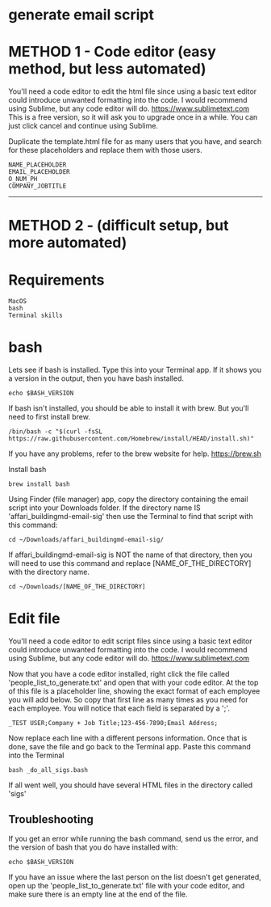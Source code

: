 # generate email script

# METHOD 1 - Code editor (easy method, but less automated)
You'll need a code editor to edit the html file since using a basic text editor could introduce unwanted formatting into the code.  I would recommend using Sublime, but any code editor will do.
https://www.sublimetext.com
This is a free version, so it will ask you to upgrade once in a while.  You can just click cancel and continue using Sublime.  

Duplicate the template.html file for as many users that you have, and search for these placeholders and replace them with those users.
```
NAME_PLACEHOLDER
EMAIL_PLACEHOLDER
O_NUM_PH
COMPANY_JOBTITLE
```

-----------

# METHOD 2 - (difficult setup, but more automated)

# Requirements
```
MacOS
bash
Terminal skills
```

# bash
Lets see if bash is installed.  Type this into your Terminal app.  If it shows you a version in the output, then you have bash installed.
```
echo $BASH_VERSION
```

If bash isn't installed, you should be able to install it with brew.  But you'll need to first install brew.  
```
/bin/bash -c "$(curl -fsSL https://raw.githubusercontent.com/Homebrew/install/HEAD/install.sh)"
```
If you have any problems, refer to the brew website for help.
https://brew.sh


Install bash
```
brew install bash
```

Using Finder (file manager) app, copy the directory containing the email script into your Downloads folder.
If the directory name IS 'affari_buildingmd-email-sig' then use the Terminal to find that script with this command:
```
cd ~/Downloads/affari_buildingmd-email-sig/
```
If affari_buildingmd-email-sig is NOT the name of that directory, then you will need to use this command and replace [NAME_OF_THE_DIRECTORY] with the directory name.
```
cd ~/Downloads/[NAME_OF_THE_DIRECTORY]
```


# Edit file
You'll need a code editor to edit script files since using a basic text editor could introduce unwanted formatting into the code.  I would recommend using Sublime, but any code editor will do.
https://www.sublimetext.com

Now that you have a code editor installed, right click the file called 'people_list_to_generate.txt' and open that with your code editor.  At the top of this file is a placeholder line, showing the exact format of each employee you will add below.  So copy that first line as many times as you need for each employee.  You will notice that each field is separated by a ';'.  
```
_TEST USER;Company + Job Title;123-456-7890;Email Address;
```
Now replace each line with a different persons information.  Once that is done, save the file and go back to the Terminal app.  Paste this command into the Terminal
```
bash _do_all_sigs.bash
```
If all went well, you should have several HTML files in the directory called 'sigs'

## Troubleshooting
If you get an error while running the bash command, send us the error, and the version of bash that you do have installed with:
```
echo $BASH_VERSION
```
If you have an issue where the last person on the list doesn't get generated, open up the 'people_list_to_generate.txt' file with your code editor, and make sure there is an empty line at the end of the file.


